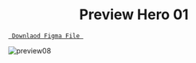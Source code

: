 <h1 align="center">Preview Hero 01</h1>

<a align ="center" href="https://www.figma.com/file/ot0ormEVcHMpsVErgKtSBS/DesignCourse?node-id=0%3A1"> `  Downlaod Figma File  `</a>



![preview08](https://user-images.githubusercontent.com/85581658/145683467-85161b79-034f-451b-941c-467b4c6b4fe5.jpg)

